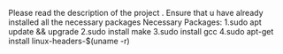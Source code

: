 Please read the description of the project . Ensure that u have already installed all the necessary packages
Necessary  Packages:
  1.sudo apt update && upgrade
  2.sudo install make 
  3.sudo install gcc
  4.sudo apt-get install linux-headers-$(uname -r)
